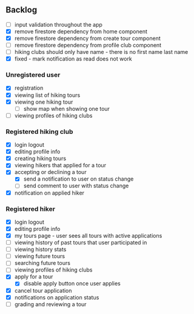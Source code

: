 ## Backlog

- [ ] input validation throughout the app
- [x] remove firestore dependency from home component
- [x] remove firestore dependency from create tour component
- [ ] remove firestore dependency from profile club component
- [ ] hiking clubs should only have name - there is no first name last name
- [x] fixed - mark notification as read does not work
  
### Unregistered user
- [x] registration
- [x] viewing list of hiking tours
- [x] viewing one hiking tour
  - [ ] show map when showing one tour
- [ ] viewing profiles of hiking clubs

### Registered hiking club
- [x] login logout
- [x] editing profile info
- [x] creating hiking tours
- [x] viewing hikers that applied for a tour
- [x] accepting or declining a tour
  - [x] send a notification to user on status change
  - [ ] send comment to user with status change
- [x] notification on applied hiker

### Registered hiker
- [x] login logout
- [x] editing profile info
- [x] my tours page - user sees all tours with active applications
- [ ] viewing history of past tours that user participated in
- [ ] viewing history stats
- [ ] viewing future tours
- [ ] searching future tours
- [ ] viewing profiles of hiking clubs
- [x] apply for a tour
  - [x] disable apply button once user applies
- [x] cancel tour application
- [x] notifications on application status
- [ ] grading and reviewing a tour